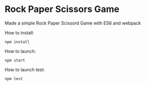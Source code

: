 # Rock Paper Scissors Game

Made a simple Rock Paper Scissord Game with ES6 and webpack

How to install:
```
npm install
```
How to launch:
```
npm start
```

How to launch test:
```
npm test
```
